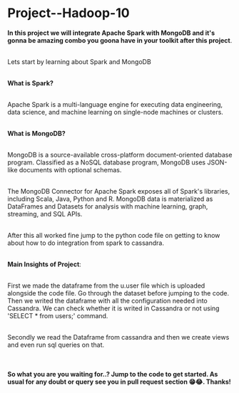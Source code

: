 # Project--Hadoop-10


<table>
  
**In this project we will integrate Apache Spark with MongoDB and it's gonna be amazing combo you goona have in your toolkit after this project**.<br></br>

Lets start by learning about Spark and MongoDB<br></br>

**What is Spark?** <br></br>

Apache Spark is a multi-language engine for executing data engineering, data science, and machine learning on single-node machines or clusters.<br></br>

**What is MongoDB?** <br></br>

MongoDB is a source-available cross-platform document-oriented database program. Classified as a NoSQL database program, MongoDB uses JSON-like documents with optional schemas.<br></br>

The MongoDB Connector for Apache Spark exposes all of Spark's libraries, including Scala, Java, Python and R. MongoDB data is materialized as DataFrames and Datasets for analysis with machine learning, graph, streaming, and SQL APIs.<br></br>







After this all worked fine jump to the python code file on getting to know about how to do integration from spark to cassandra.<br></br>

**Main Insights of Project**:<br></br>

First we made the dataframe from the u.user file which is uploaded alongside the code file. Go through the dataset before jumping to the code. Then we writed the dataframe 
with all the configuration needed into Cassandra. We can check whether it is writed in Cassandra or not using 'SELECT * from users;' command.<br></br>

Secondly we read the Dataframe from cassandra and then we create views and even run sql queries on that.<br></br>

</table>


**So what you are you waiting for..? Jump to the code to get started. As usual for any doubt or query see you in pull request section 😁😂. Thanks!**





